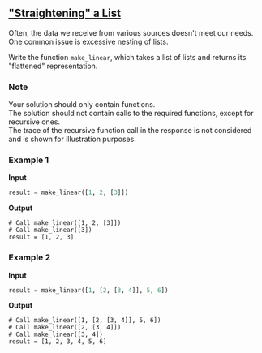 ## ["Straightening" a List](../../../solutions/4.3/43_j.py)

Often, the data we receive from various sources doesn't meet our needs. One common issue is excessive nesting of lists.

Write the function `make_linear`, which takes a list of lists and returns its "flattened" representation.

### Note

Your solution should only contain functions.\
The solution should not contain calls to the required functions, except for recursive ones.\
The trace of the recursive function call in the response is not considered and is shown for illustration purposes.

### Example 1

__Input__
```python
result = make_linear([1, 2, [3]])
```

__Output__
```plaintext
# Call make_linear([1, 2, [3]])
# Call make_linear([3])
result = [1, 2, 3]
```

### Example 2

__Input__
```python
result = make_linear([1, [2, [3, 4]], 5, 6])
```

__Output__
```plaintext
# Call make_linear([1, [2, [3, 4]], 5, 6])
# Call make_linear([2, [3, 4]])
# Call make_linear([3, 4])
result = [1, 2, 3, 4, 5, 6]
```